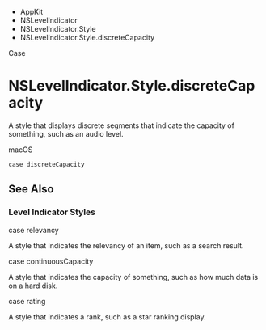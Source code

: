 

- AppKit
- NSLevelIndicator
- NSLevelIndicator.Style
-  NSLevelIndicator.Style.discreteCapacity 

Case

# NSLevelIndicator.Style.discreteCapacity

A style that displays discrete segments that indicate the capacity of something, such as an audio level.

macOS

``` source
case discreteCapacity
```

## See Also

### Level Indicator Styles

case relevancy

A style that indicates the relevancy of an item, such as a search result.

case continuousCapacity

A style that indicates the capacity of something, such as how much data is on a hard disk.

case rating

A style that indicates a rank, such as a star ranking display.

